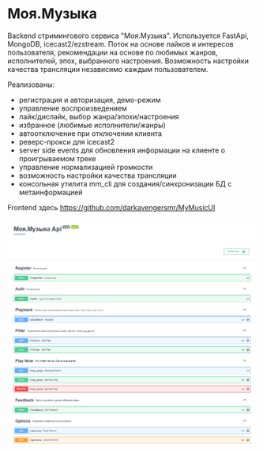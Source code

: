 # Моя.Музыка

Backend стримингового сервиса "Моя.Музыка".
Используется FastApi, MongoDB, icecast2/ezstream.
Поток на основе лайков и интересов пользователя, рекомендации на основе по любимых жанров, исполнителей, эпох, выбранного настроения. Возможность настройки качества трансляции независимо каждым пользователем.

Реализованы:
- регистрация и авторизация, демо-режим
- управление воспроизведением
- лайк/дислайк, выбор жанра/эпохи/настроения
- избранное (любимые исполнители/жанры)
- автоотключение при отключении клиента
- реверс-прокси для icecast2
- server side events для обновления информации на клиенте о проигрываемом треке
- управление нормализацией громкости
- возможность настройки качества трансляции
- консольная утилита mm_cli для создания/синхронизации БД с метаинформацией

Frontend здесь https://github.com/darkavengersmr/MyMusicUI

![alt text](screenshots/screenshot.jpg "Моя.Музыка")